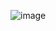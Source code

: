 ![image](https://github.com/wuray890521/IClab_2025_Spring/blob/main/Final_Project_iclab139/final_apr.png)
